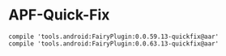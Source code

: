 # APF-Quick-Fix
```
compile 'tools.android:FairyPlugin:0.0.59.13-quickfix@aar'
compile 'tools.android:FairyPlugin:0.0.63.13-quickfix@aar'
```
